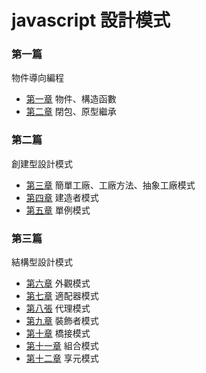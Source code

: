 # javascript 設計模式

### 第一篇

物件導向編程

* [第一章](https://github.com/johnnywang1994/design-pattern-learning/tree/master/CH01) 物件、構造函數
* [第二章](https://github.com/johnnywang1994/design-pattern-learning/tree/master/CH02) 閉包、原型繼承


### 第二篇

創建型設計模式

* [第三章](https://github.com/johnnywang1994/design-pattern-learning/tree/master/CH03) 簡單工廠、工廠方法、抽象工廠模式
* [第四章](https://github.com/johnnywang1994/design-pattern-learning/tree/master/CH04) 建造者模式
* [第五章](https://github.com/johnnywang1994/design-pattern-learning/tree/master/CH05) 單例模式


### 第三篇

結構型設計模式

* [第六章](https://github.com/johnnywang1994/design-pattern-learning/tree/master/CH06) 外觀模式
* [第七章](https://github.com/johnnywang1994/design-pattern-learning/tree/master/CH07) 適配器模式
* [第八張](https://github.com/johnnywang1994/design-pattern-learning/tree/master/CH08) 代理模式
* [第九章](https://github.com/johnnywang1994/design-pattern-learning/tree/master/CH09) 裝飾者模式
* [第十章](https://github.com/johnnywang1994/design-pattern-learning/tree/master/CH10) 橋接模式
* [第十一章](https://github.com/johnnywang1994/design-pattern-learning/tree/master/CH11) 組合模式
* [第十二章](https://github.com/johnnywang1994/design-pattern-learning/tree/master/CH12) 享元模式
